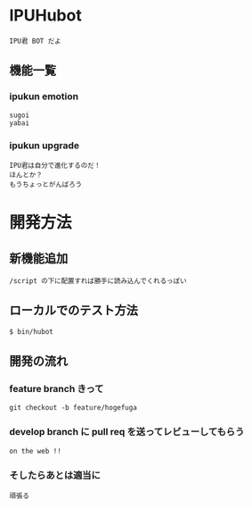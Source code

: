 # IPUHubot
    IPU君 BOT だよ
## 機能一覧
### ipukun emotion
	sugoi
    yabai
### ipukun upgrade
    IPU君は自分で進化するのだ！
    ほんとか？
    もうちょっとがんばろう

# 開発方法
## 新機能追加
    /script の下に配置すれば勝手に読み込んでくれるっぽい
## ローカルでのテスト方法
    $ bin/hubot
## 開発の流れ
### feature branch きって
    git checkout -b feature/hogefuga
### develop branch に pull req を送ってレビューしてもらう
    on the web !!
### そしたらあとは適当に
    頑張る
